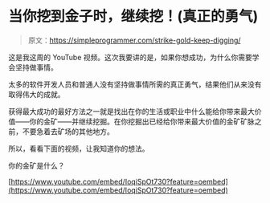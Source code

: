 # 当你挖到金子时，继续挖！(真正的勇气)

> 原文：<https://simpleprogrammer.com/strike-gold-keep-digging/>

这是我这周的 YouTube 视频。这次我要讲的是，如果你想成功，为什么你需要学会坚持做事情。

太多的软件开发人员和普通人没有坚持做事情所需的真正勇气，结果他们从来没有取得伟大的成就。

获得最大成功的最好方法之一就是找出在你的生活或职业中什么能给你带来最大价值——你的金矿——并继续挖掘。在你挖掘出已经给你带来最大价值的金矿矿脉之前，不要急着去矿场的其他地方。

所以，看看下面的视频，让我知道你的想法。

你的金矿是什么？

[https://www.youtube.com/embed/IoqiSpOt730?feature=oembed](https://www.youtube.com/embed/IoqiSpOt730?feature=oembed)